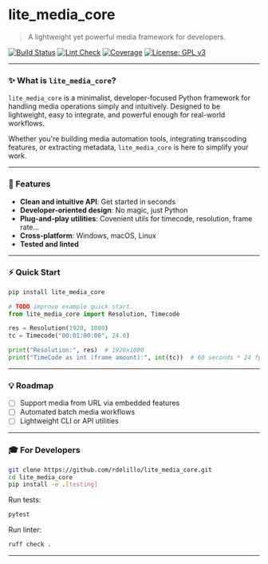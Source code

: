 # lite_media_core

> A lightweight yet powerful media framework for developers.

[![Build Status](https://github.com/rdelillo/lite_media_core/actions/workflows/run_tests.yml/badge.svg)](https://github.com/rdelillo/lite_media_core/actions/workflows/run_tests.yml)
[![Lint Check](https://github.com/rdelillo/lite_media_core/actions/workflows/ruff.yml/badge.svg)](https://github.com/rdelillo/lite_media_core/actions/workflows/ruff.yml)
[![Coverage](https://codecov.io/gh/rdelillo/lite_media_core/branch/main/graph/badge.svg)](https://codecov.io/gh/rdelillo/lite_media_core)
[![License: GPL v3](https://img.shields.io/badge/License-GPLv3-blue.svg)](https://www.gnu.org/licenses/gpl-3.0)

---

### ✨ What is `lite_media_core`?

`lite_media_core` is a minimalist, developer-focused Python framework for handling media operations simply and intuitively. Designed to be lightweight, easy to integrate, and powerful enough for real-world workflows.

Whether you're building media automation tools, integrating transcoding features, or extracting metadata, `lite_media_core` is here to simplify your work.

---

### 🌟 Features

- **Clean and intuitive API**: Get started in seconds
- **Developer-oriented design**: No magic, just Python
- **Plug-and-play utilities**: Covenient utils for timecode, resolution, frame rate...
- **Cross-platform**: Windows, macOS, Linux
- **Tested and linted**

---

### ⚡ Quick Start

```bash
pip install lite_media_core
```

```python
# TODO improve example quick start.
from lite_media_core import Resolution, Timecode

res = Resolution(1920, 1080)
tc = Timecode("00:01:00:00", 24.0)

print("Resolution:", res)  # 1920x1080
print("TimeCode as int (frame amount):", int(tc))  # 60 seconds * 24 fps = 1440
```

---

### 💡 Roadmap

- [ ] Support media from URL via embedded features
- [ ] Automated batch media workflows
- [ ] Lightweight CLI or API utilities

---


### 🎓 For Developers

```bash
git clone https://github.com/rdelillo/lite_media_core.git
cd lite_media_core
pip install -e .[testing]
```

Run tests:
```bash
pytest
```

Run linter:
```bash
ruff check .
```

---



